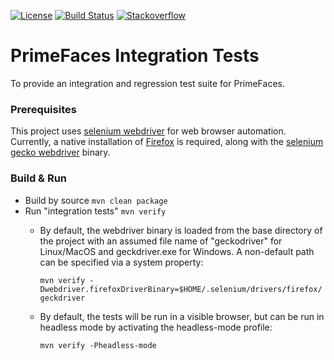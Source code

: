 [![License](http://img.shields.io/:license-apache-blue.svg)](http://www.apache.org/licenses/LICENSE-2.0.html)
[![Build Status](https://travis-ci.org/primefaces-extensions/primefaces-integration-tests.svg?branch=master)](https://travis-ci.org/primefaces-extensions/primefaces-integration-tests)
[![Stackoverflow](https://img.shields.io/badge/StackOverflow-primefaces-chocolate.svg)](https://stackoverflow.com/questions/tagged/primefaces-extensions)

PrimeFaces Integration Tests
==========================

To provide an integration and regression test suite for PrimeFaces.

### Prerequisites

This project uses [selenium webdriver](https://www.selenium.dev/) for web browser automation.  Currently, a native
installation of [Firefox](https://firefox.com/) is required, along with the
[selenium gecko webdriver](https://github.com/mozilla/geckodriver) binary.

### Build & Run
- Build by source `mvn clean package`
- Run "integration tests" `mvn verify`
  - By default, the webdriver binary is loaded from the base directory of the project with an assumed file name of
      "geckodriver" for Linux/MacOS and geckdriver.exe for Windows.  A non-default path can be specified via a system
      property:

      ```mvn verify -Dwebdriver.firefoxDriverBinary=$HOME/.selenium/drivers/firefox/geckdriver```
  - By default, the tests will be run in a visible browser, but can be run in headless mode by activating the
  headless-mode profile:

      ```mvn verify -Pheadless-mode```  
